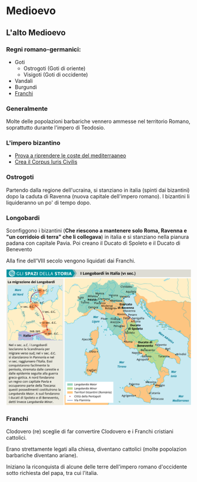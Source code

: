 # Medioevo

## L'alto Medioevo
### Regni romano-germanici:
- Goti
    - Ostrogoti (Goti di oriente)
    - Visigoti (Goti di occidente)
- Vandali
- Burgundi
- [Franchi](#franchi)

### Generalmente
Molte delle popolazioni barbariche vennero ammesse nel territorio Romano, soprattutto durante l'impero di Teodosio.

### L'impero bizantino
- [Prova a riprendere le coste del mediterraaneo](./roma/impero.md#giustiniano-i-527-565)
- [Crea il Corpus Iuris Civilis](./roma/impero.md#giustiniano-i-527-565)

### Ostrogoti
Partendo dalla regione dell'ucraina, si stanziano in italia (spinti dai bizantini) dopo la caduta di Ravenna (nuova capitale dell'impero romano).
I bizantini li liquideranno un po' di tempo dopo.

### Longobardi
Sconfiggono i bizantini (**Che riescono a mantenere solo Roma, Ravenna e "un corridoio di terra" che li collegava**) in italia e si stanziano nella pianura padana con capitale Pavia. Poi creano il Ducato di Spoleto e il Ducato di Benevento

Alla fine dell'VIII secolo vengono liquidati dai Franchi.

![I Longobardi In Italia](./media/longobardi.png)


### Franchi
Clodovero (re) sceglie di far convertire Clodovero e i Franchi cristiani cattolici.

Erano strettamente legati alla chiesa, diventano cattolici (molte popolazion barbariche diventano ariane).

Iniziano la riconquista di alcune delle terre dell'impero romano d'occidente sotto richiesta del papa, tra cui l'italia.